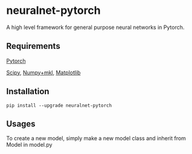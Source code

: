 # neuralnet-pytorch
A high level framework for general purpose neural networks in Pytorch.

## Requirements

[Pytorch](http://deeplearning.net/software/theano/)

[Scipy](https://www.scipy.org/install.html), [Numpy+mkl](http://www.lfd.uci.edu/~gohlke/pythonlibs/#numpy), [Matplotlib](https://matplotlib.org/)

## Installation

```
pip install --upgrade neuralnet-pytorch
```


## Usages
To create a new model, simply make a new model class and inherit from Model in model.py
